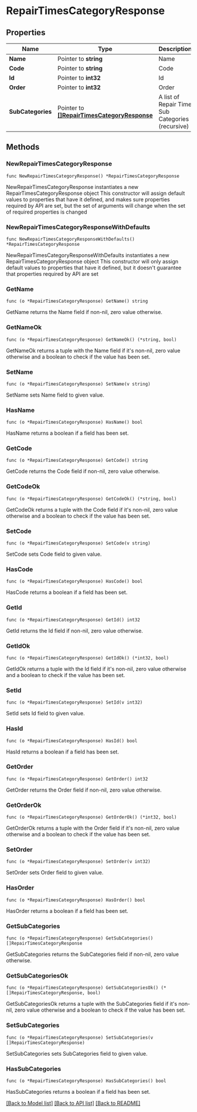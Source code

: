 # RepairTimesCategoryResponse

## Properties

Name | Type | Description | Notes
------------ | ------------- | ------------- | -------------
**Name** | Pointer to **string** | Name | [optional] 
**Code** | Pointer to **string** | Code | [optional] 
**Id** | Pointer to **int32** | Id | [optional] 
**Order** | Pointer to **int32** | Order | [optional] 
**SubCategories** | Pointer to [**[]RepairTimesCategoryResponse**](RepairTimesCategoryResponse.md) | A list of Repair Time Sub Categories (recursive) | [optional] 

## Methods

### NewRepairTimesCategoryResponse

`func NewRepairTimesCategoryResponse() *RepairTimesCategoryResponse`

NewRepairTimesCategoryResponse instantiates a new RepairTimesCategoryResponse object
This constructor will assign default values to properties that have it defined,
and makes sure properties required by API are set, but the set of arguments
will change when the set of required properties is changed

### NewRepairTimesCategoryResponseWithDefaults

`func NewRepairTimesCategoryResponseWithDefaults() *RepairTimesCategoryResponse`

NewRepairTimesCategoryResponseWithDefaults instantiates a new RepairTimesCategoryResponse object
This constructor will only assign default values to properties that have it defined,
but it doesn't guarantee that properties required by API are set

### GetName

`func (o *RepairTimesCategoryResponse) GetName() string`

GetName returns the Name field if non-nil, zero value otherwise.

### GetNameOk

`func (o *RepairTimesCategoryResponse) GetNameOk() (*string, bool)`

GetNameOk returns a tuple with the Name field if it's non-nil, zero value otherwise
and a boolean to check if the value has been set.

### SetName

`func (o *RepairTimesCategoryResponse) SetName(v string)`

SetName sets Name field to given value.

### HasName

`func (o *RepairTimesCategoryResponse) HasName() bool`

HasName returns a boolean if a field has been set.

### GetCode

`func (o *RepairTimesCategoryResponse) GetCode() string`

GetCode returns the Code field if non-nil, zero value otherwise.

### GetCodeOk

`func (o *RepairTimesCategoryResponse) GetCodeOk() (*string, bool)`

GetCodeOk returns a tuple with the Code field if it's non-nil, zero value otherwise
and a boolean to check if the value has been set.

### SetCode

`func (o *RepairTimesCategoryResponse) SetCode(v string)`

SetCode sets Code field to given value.

### HasCode

`func (o *RepairTimesCategoryResponse) HasCode() bool`

HasCode returns a boolean if a field has been set.

### GetId

`func (o *RepairTimesCategoryResponse) GetId() int32`

GetId returns the Id field if non-nil, zero value otherwise.

### GetIdOk

`func (o *RepairTimesCategoryResponse) GetIdOk() (*int32, bool)`

GetIdOk returns a tuple with the Id field if it's non-nil, zero value otherwise
and a boolean to check if the value has been set.

### SetId

`func (o *RepairTimesCategoryResponse) SetId(v int32)`

SetId sets Id field to given value.

### HasId

`func (o *RepairTimesCategoryResponse) HasId() bool`

HasId returns a boolean if a field has been set.

### GetOrder

`func (o *RepairTimesCategoryResponse) GetOrder() int32`

GetOrder returns the Order field if non-nil, zero value otherwise.

### GetOrderOk

`func (o *RepairTimesCategoryResponse) GetOrderOk() (*int32, bool)`

GetOrderOk returns a tuple with the Order field if it's non-nil, zero value otherwise
and a boolean to check if the value has been set.

### SetOrder

`func (o *RepairTimesCategoryResponse) SetOrder(v int32)`

SetOrder sets Order field to given value.

### HasOrder

`func (o *RepairTimesCategoryResponse) HasOrder() bool`

HasOrder returns a boolean if a field has been set.

### GetSubCategories

`func (o *RepairTimesCategoryResponse) GetSubCategories() []RepairTimesCategoryResponse`

GetSubCategories returns the SubCategories field if non-nil, zero value otherwise.

### GetSubCategoriesOk

`func (o *RepairTimesCategoryResponse) GetSubCategoriesOk() (*[]RepairTimesCategoryResponse, bool)`

GetSubCategoriesOk returns a tuple with the SubCategories field if it's non-nil, zero value otherwise
and a boolean to check if the value has been set.

### SetSubCategories

`func (o *RepairTimesCategoryResponse) SetSubCategories(v []RepairTimesCategoryResponse)`

SetSubCategories sets SubCategories field to given value.

### HasSubCategories

`func (o *RepairTimesCategoryResponse) HasSubCategories() bool`

HasSubCategories returns a boolean if a field has been set.


[[Back to Model list]](../README.md#documentation-for-models) [[Back to API list]](../README.md#documentation-for-api-endpoints) [[Back to README]](../README.md)


